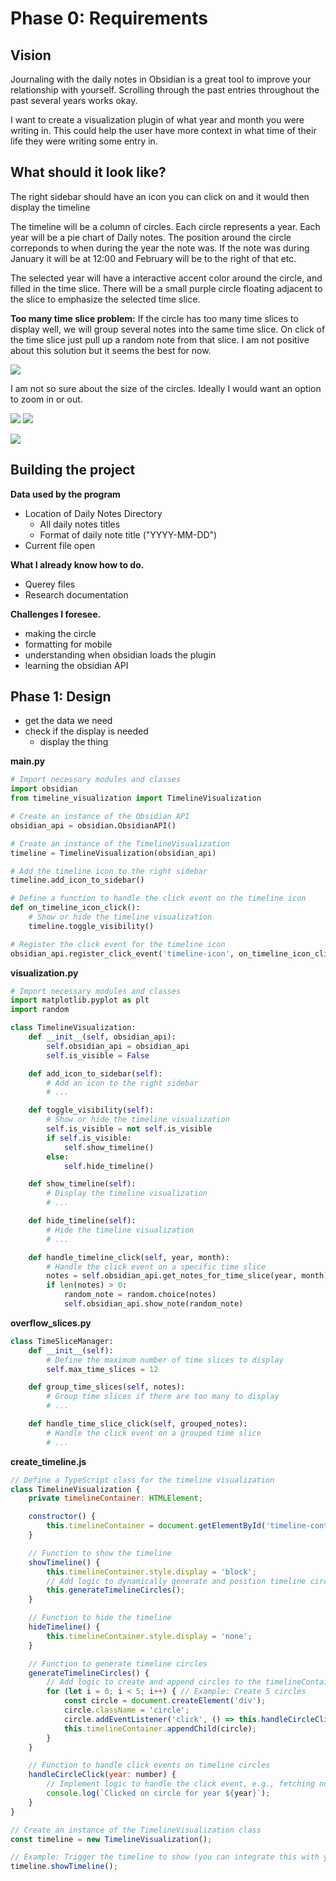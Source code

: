 # Phase 0: Requirements

## Vision

Journaling with the daily notes in Obsidian is a great tool to improve your relationship with yourself.  Scrolling through the past entries throughout the past several years works okay. 

I want to create a visualization plugin of what year and month you were writing in. This could help the user have more context in what time of their life they were writing some entry in.

## What should it look like?

The right sidebar should have an icon you can click on and it would then display the timeline

The timeline will be a column of circles. Each circle represents a year. Each year will be a pie chart of Daily notes. The position around the circle correponds to when during the year the note was. If the note was during January it will be at 12:00 and February will be to the right of that etc.

The selected year will have a interactive accent color around the circle, and filled in the time slice. There will be a small purple circle floating adjacent to the slice to emphasize the selected time slice.

**Too many time slice problem:**
If the circle has too many time slices to display well, we will group several notes into the same time slice. On click of the time slice just pull up a random note from that slice.  I am not positive about this solution but it seems the best for now.

![](timeline_desktop.png)

I am not so sure about the size of the circles. Ideally I would want an option to zoom in or out.

![](year_circle.png) ![](empty_year_circle.png)

![](year_circle_selected.png)

## Building the project

**Data used by the program**
- Location of Daily Notes Directory
    - All daily notes titles
    - Format of daily note title ("YYYY-MM-DD")
- Current file open

**What I already know how to do.**
- Querey files
- Research documentation

**Challenges I foresee.**
- making the circle 
- formatting for mobile
- understanding when obsidian loads the plugin
- learning the obsidian API

## Phase 1: Design

- get the data we need
- check if the display is needed
    - display the thing


**main.py**
```python
# Import necessary modules and classes
import obsidian
from timeline_visualization import TimelineVisualization

# Create an instance of the Obsidian API
obsidian_api = obsidian.ObsidianAPI()

# Create an instance of the TimelineVisualization
timeline = TimelineVisualization(obsidian_api)

# Add the timeline icon to the right sidebar
timeline.add_icon_to_sidebar()

# Define a function to handle the click event on the timeline icon
def on_timeline_icon_click():
    # Show or hide the timeline visualization
    timeline.toggle_visibility()

# Register the click event for the timeline icon
obsidian_api.register_click_event('timeline-icon', on_timeline_icon_click)
```

**visualization.py**
```python
# Import necessary modules and classes
import matplotlib.pyplot as plt
import random

class TimelineVisualization:
    def __init__(self, obsidian_api):
        self.obsidian_api = obsidian_api
        self.is_visible = False

    def add_icon_to_sidebar(self):
        # Add an icon to the right sidebar
        # ...

    def toggle_visibility(self):
        # Show or hide the timeline visualization
        self.is_visible = not self.is_visible
        if self.is_visible:
            self.show_timeline()
        else:
            self.hide_timeline()

    def show_timeline(self):
        # Display the timeline visualization
        # ...

    def hide_timeline(self):
        # Hide the timeline visualization
        # ...

    def handle_timeline_click(self, year, month):
        # Handle the click event on a specific time slice
        notes = self.obsidian_api.get_notes_for_time_slice(year, month)
        if len(notes) > 0:
            random_note = random.choice(notes)
            self.obsidian_api.show_note(random_note)

```

**overflow_slices.py**
```python
class TimeSliceManager:
    def __init__(self):
        # Define the maximum number of time slices to display
        self.max_time_slices = 12

    def group_time_slices(self, notes):
        # Group time slices if there are too many to display
        # ...

    def handle_time_slice_click(self, grouped_notes):
        # Handle the click event on a grouped time slice
        # ...
```

**create_timeline.js**
```javascript
// Define a TypeScript class for the timeline visualization
class TimelineVisualization {
    private timelineContainer: HTMLElement;

    constructor() {
        this.timelineContainer = document.getElementById('timeline-container');
    }

    // Function to show the timeline
    showTimeline() {
        this.timelineContainer.style.display = 'block';
        // Add logic to dynamically generate and position timeline circles here
        this.generateTimelineCircles();
    }

    // Function to hide the timeline
    hideTimeline() {
        this.timelineContainer.style.display = 'none';
    }

    // Function to generate timeline circles
    generateTimelineCircles() {
        // Add logic to create and append circles to the timelineContainer
        for (let i = 0; i < 5; i++) { // Example: Create 5 circles
            const circle = document.createElement('div');
            circle.className = 'circle';
            circle.addEventListener('click', () => this.handleCircleClick(i + 1)); // Example: Pass the year as an argument
            this.timelineContainer.appendChild(circle);
        }
    }

    // Function to handle click events on timeline circles
    handleCircleClick(year: number) {
        // Implement logic to handle the click event, e.g., fetching notes for the selected year
        console.log(`Clicked on circle for year ${year}`);
    }
}

// Create an instance of the TimelineVisualization class
const timeline = new TimelineVisualization();

// Example: Trigger the timeline to show (you can integrate this with your Obsidian API)
timeline.showTimeline();
```